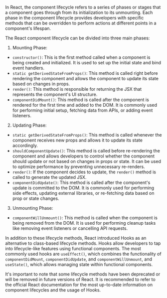 In React, the component lifecycle refers to a series of phases or stages that a component goes through from its initialization to its unmounting. Each phase in the component lifecycle provides developers with specific methods that can be overridden to perform actions at different points in a component's lifespan.

The React component lifecycle can be divided into three main phases:

01. Mounting Phase:
   - `constructor()`: This is the first method called when a component is being created and initialized. It is used to set up the initial state and bind event handlers.
   - `static getDerivedStateFromProps()`: This method is called right before rendering the component and allows the component to update its state based on changes in props.
   - `render()`: This method is responsible for returning the JSX that represents the component's UI structure.
   - `componentDidMount()`: This method is called after the component is rendered for the first time and added to the DOM. It is commonly used for performing initial setup, fetching data from APIs, or adding event listeners.

02. Updating Phase:
   - `static getDerivedStateFromProps()`: This method is called whenever the component receives new props and allows it to update its state accordingly.
   - `shouldComponentUpdate()`: This method is called before re-rendering the component and allows developers to control whether the component should update or not based on changes in props or state. It can be used to optimize performance by preventing unnecessary re-renders.
   - `render()`: If the component decides to update, the `render()` method is called to generate the updated JSX.
   - `componentDidUpdate()`: This method is called after the component's update is committed to the DOM. It is commonly used for performing side effects, updating external libraries, or re-fetching data based on prop or state changes.

03. Unmounting Phase:
   - `componentWillUnmount()`: This method is called when the component is being removed from the DOM. It is used for performing cleanup tasks like removing event listeners or cancelling API requests.

In addition to these lifecycle methods, React introduced Hooks as an alternative to class-based lifecycle methods. Hooks allow developers to tap into lifecycle-like features using functional components. The most commonly used hooks are `useEffect()`, which combines the functionality of `componentDidMount`, `componentDidUpdate`, and `componentWillUnmount`, and `useState()`, which allows managing state within functional components.

It's important to note that some lifecycle methods have been deprecated or will be removed in future versions of React. It is recommended to refer to the official React documentation for the most up-to-date information on component lifecycles and the usage of Hooks.